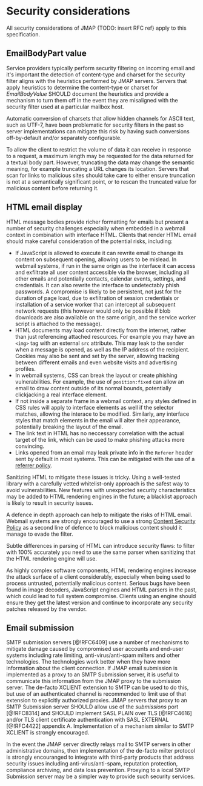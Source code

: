 # Security considerations

All security considerations of JMAP {TODO: insert RFC ref} apply to this specification.

## EmailBodyPart value

Service providers typically perform security filtering on incoming email and it's important the detection of content-type and charset for the security filter aligns with the heuristics performed by JMAP servers. Servers that apply heuristics to determine the content-type or charset for *EmailBodyValue* SHOULD document the heuristics and provide a mechanism to turn them off in the event they are misaligned with the security filter used at a particular mailbox host.

Automatic conversion of charsets that allow hidden channels for ASCII text, such as UTF-7, have been problematic for security filters in the past so server implementations can mitigate this risk by having such conversions  off-by-default and/or separately configurable.

To allow the client to restrict the volume of data it can receive in response to a request, a maximum length may be requested for the data returned for a textual body part. However, truncating the data may change the semantic meaning, for example truncating a URL changes its location. Servers that scan for links to malicious sites should take care to either ensure truncation is not at a semantically significant point, or to rescan the truncated value for malicious content before returning it.

## HTML email display

HTML message bodies provide richer formatting for emails but present a number of security challenges especially when embedded in a webmail context in combination with interface HTML. Clients that render HTML email should make careful consideration of the potential risks, including:

* If JavaScript is allowed to execute it can rewrite email to change its
  content on subsequent opening, allowing users to be mislead. In webmail systems, if run in the same origin as the interface it can access and exfiltrate all user content accessible via the browser, including all other emails and potentially contacts, calendar events, settings, and credentials. It can also rewrite the interface to undetectably phish passwords. A compromise is likely to be persistent, not just for the duration of page load, due to exfiltration of session credentials or installation of a service worker that can intercept all subsequent network requests (this however would only be possible if blob downloads are also available on the same origin, and the service worker script is attached to the message).
* HTML documents may load content directly from the internet, rather than just
  referencing attached resources. For example you may have an `<img>` tag with an external `src` attribute. This may leak to the sender when a message is opened, as well as the IP address of the recipient. Cookies may also be sent and set by the server, allowing tracking between different emails and even website visits and advertising profiles.
* In webmail systems, CSS can break the layout or create phishing
  vulnerabilities. For example, the use of `position:fixed` can allow an email to draw content outside of its normal bounds, potentially clickjacking a real interface element.
* If not inside a separate frame in a webmail context, any styles defined in
  CSS rules will apply to interface elements as well if the selector matches, allowing the interace to be modified. Similarly, any interface styles that match elements in the email will alter their appearance, potentially breaking the layout of the email.
* The link text in HTML has no neccessary correlation with the actual target of
  the link, which can be used to make phishing attacks more convincing.
* Links opened from an email may leak private info in the `Referer` header sent
  by default in most systems. This can be mitigated with the use of a [referrer policy](https://www.w3.org/TR/referrer-policy/).

Sanitizing HTML to mitigate these issues is tricky. Using a well-tested library with a carefully vetted whitelist-only approach is the safest way to avoid vulnerabilities. New features with unexpected security characteristics may be added to HTML rendering engines in the future; a blacklist approach is likely to result in security issues.

A defence in depth approach can help to mitigate the risks of HTML email. Webmail systems are strongly encouraged to use a strong [Content Security Policy](https://www.w3.org/TR/CSP3/) as a second line of defence to block malicious content should it manage to evade the filter.

Subtle differences in parsing of HTML can introduce security flaws: to filter with 100% accurately you need to use the same parser when sanitizing that the HTML rendering engine will use.

As highly complex software components, HTML rendering engines increase the attack surface of a client considerably, especially when being used to process untrusted, potentially malicious content. Serious bugs have been found in image decoders, JavaScript engines and HTML parsers in the past, which could lead to full system compromise. Clients using an engine should ensure they get the latest version and continue to incorporate any security patches released by the vendor.

## Email submission

SMTP submission servers [@!RFC6409] use a number of mechanisms to mitigate damage caused by compromised user accounts and end-user systems including rate limiting, anti-virus/anti-spam milters and other technologies. The technologies work better when they have more information about the client connection. If JMAP email submission is implemented as a proxy to an SMTP Submission server, it is useful to communicate this information from the JMAP proxy to the submission server. The de-facto XCLIENT extension to SMTP can be used to do this, but use of an authenticated channel is recommended to limit use of that extension to explicitly authorized proxies. JMAP servers that proxy to an SMTP Submission server SHOULD allow use of the *submissions* port [@!RFC8314] and SHOULD implement SASL PLAIN over TLS [@!RFC4616] and/or TLS client certificate authentication with SASL EXTERNAL [@!RFC4422] appendix A. Implementation of a mechanism similar to SMTP XCLIENT is strongly encouraged.

In the event the JMAP server directly relays mail to SMTP servers in other administrative domains, then implementation of the de-facto milter protocol is strongly encouranged to integrate with third-party products that address security issues including anti-virus/anti-spam, reputation protection, compliance archiving, and data loss prevention. Proxying to a local SMTP Submission server may be a simpler way to provide such security services.
